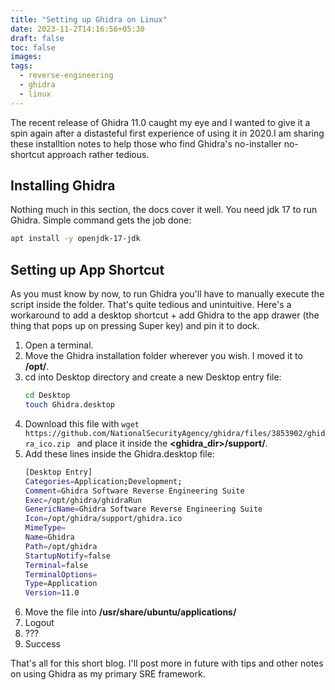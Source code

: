 ```yaml
---
title: "Setting up Ghidra on Linux"
date: 2023-11-2T14:16:56+05:30
draft: false
toc: false
images:
tags:
  - reverse-engineering
  - ghidra 
  - linux
---
```



The recent release of Ghidra 11.0 caught my eye and I wanted to give it a spin again after a distasteful first experience of using it in 2020.I am sharing these installtion notes to help those who find Ghidra's no-installer no-shortcut approach rather tedious.
## Installing Ghidra
Nothing much in this section, the docs cover it well. You need jdk 17 to run Ghidra. Simple command gets the job done:
```bash
apt install -y openjdk-17-jdk
```
## Setting up App Shortcut
As you must know by now, to run Ghidra you'll have to manually execute the script inside the folder. That's quite tedious and unintuitive. Here's a workaround to add a desktop shortcut + add Ghidra to the app drawer  (the thing that pops up on pressing Super key) and pin it to dock.

1. Open a terminal.
1. Move the Ghidra installation folder wherever you wish. I moved it to **/opt/**.
1. cd into Desktop directory and create a new Desktop entry file:
    ```bash
    cd Desktop
    touch Ghidra.desktop
    ```
1. Download this file with `wget https://github.com/NationalSecurityAgency/ghidra/files/3853902/ghidra_ico.zip ` and place it inside the **<ghidra_dir>/support/**.
1. Add these lines inside the Ghidra.desktop file:
    ```bash
    [Desktop Entry]
    Categories=Application;Development;
    Comment=Ghidra Software Reverse Engineering Suite
    Exec=/opt/ghidra/ghidraRun
    GenericName=Ghidra Software Reverse Engineering Suite
    Icon=/opt/ghidra/support/ghidra.ico
    MimeType=
    Name=Ghidra
    Path=/opt/ghidra
    StartupNotify=false
    Terminal=false
    TerminalOptions=
    Type=Application
    Version=11.0
    ```
1. Move the file into **/usr/share/ubuntu/applications/**
1. Logout
1. ???
1. Success

That's all for this short blog. I'll post more in future with tips and other notes on using Ghidra as my primary SRE framework.
